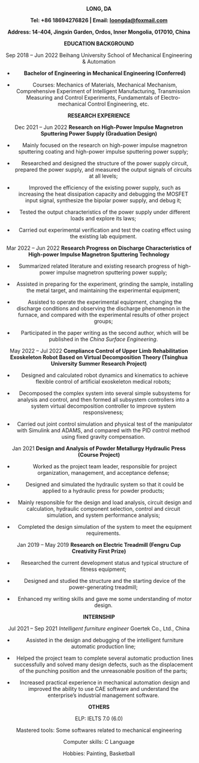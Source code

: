 **<center>LONG, DA**  
  
  
  **<center>Tel: +86 18694276826 | Email: loongda@foxmail.com**  
  
  
  
  **<center>Address: 14-404, Jingxin Garden, Ordos, Inner Mongolia, 017010, China**

  

**EDUCATION BACKGROUND**

  

Sep 2018 – Jun 2022 Beihang University School of Mechanical Engineering & Automation

  

-   **Bachelor of Engineering in Mechanical Engineering (Conferred)**

-   Courses: Mechanics of Materials, Mechanical Mechanism, Comprehensive Experiment of Intelligent Manufacturing, Transmission Measuring and Control Experiments, Fundamentals of Electro-mechanical Control Engineering, etc.

  

**RESEARCH EXPERIENCE**

  

Dec 2021 – Jun 2022 **Research on High-Power Impulse Magnetron Sputtering Power Supply (Graduation Design)**

  

-   Mainly focused on the research on high-power impulse magnetron sputtering coating and high-power impulse sputtering power supply;

-   Researched and designed the structure of the power supply circuit, prepared the power supply, and measured the output signals of circuits at all levels;

-   Improved the efficiency of the existing power supply, such as increasing the heat dissipation capacity and debugging the MOSFET input signal, synthesize the bipolar power supply, and debug it;

-   Tested the output characteristics of the power supply under different loads and explore its laws;

-   Carried out experimental verification and test the coating effect using the existing lab equipment.

  

Mar 2022 – Jun 2022 **Research Progress on Discharge Characteristics of High-power Impulse Magnetron Sputtering Technology**

  

-   Summarized related literature and existing research progress of high-power impulse magnetron sputtering power supply;

-   Assisted in preparing for the experiment, grinding the sample, installing the metal target, and maintaining the experimental equipment;

-   Assisted to operate the experimental equipment, changing the discharge conditions and observing the discharge phenomenon in the furnace, and compared with the experimental results of other project groups;

-   Participated in the paper writing as the second author, which will be published in the *China Surface Engineering*.

  

May 2022 – Jul 2022 **Compliance Control of Upper Limb Rehabilitation Exoskeleton Robot Based on Virtual Decomposition Theory (Tsinghua University Summer Research Project)**

  

-   Designed and calculated robot dynamics and kinematics to achieve flexible control of artificial exoskeleton medical robots;

-   Decomposed the complex system into several simple subsystems for analysis and control, and then formed all subsystem controllers into a system virtual decomposition controller to improve system responsiveness;

-   Carried out joint control simulation and physical test of the manipulator with Simulink and ADAMS, and compared with the PID control method using fixed gravity compensation.

  

Jan 2021 **Design and Analysis of Powder Metallurgy Hydraulic Press (Course Project)**

  

-   Worked as the project team leader, responsible for project organization, management, and acceptance defense;

-   Designed and simulated the hydraulic system so that it could be applied to a hydraulic press for powder products;

-   Mainly responsible for the design and load analysis, circuit design and calculation, hydraulic component selection, control and circuit simulation, and system performance analysis;

-   Completed the design simulation of the system to meet the equipment requirements.

  

Jan 2019 – May 2019 **Research on Electric Treadmill (Fengru Cup Creativity First Prize)**

  

-   Researched the current development status and typical structure of fitness equipment;

-   Designed and studied the structure and the starting device of the power-generating treadmill;

-   Enhanced my writing skills and gave me some understanding of motor design.

  

**INTERNSHIP**

  

Jul 2021 – Sep 2021 *Intelligent furniture engineer* Goertek Co., Ltd., China

  

-   Assisted in the design and debugging of the intelligent furniture automatic production line;

-   Helped the project team to complete several automatic production lines successfully and solved many design defects, such as the displacement of the punching position and the unreasonable position of the parts;

-   Increased practical experience in mechanical automation design and improved the ability to use CAE software and understand the enterprise’s industrial management software.

  

**OTHERS**

  

ELP: IELTS 7.0 (6.0)

  

Mastered tools: Some softwares related to mechanical engineering

  

Computer skills: C Language

  

Hobbies: Painting, Basketball

